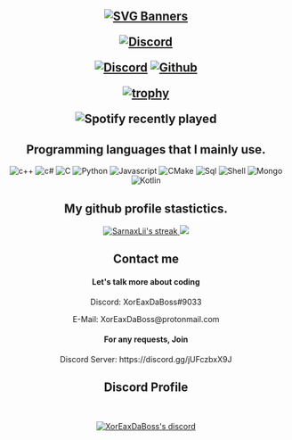 <h2 align="center">
<p><a href="https://www.youtube.com/watch?v=dQw4w9WgXcQ"><img src="https://svg-banners.vercel.app/api?type=rainbow&amp;text1=XorEaxDaBoss%F0%9F%91%A8%E2%80%8D%F0%9F%92%BB&amp;width=800&amp;height=400" alt="SVG Banners"></a></p>






  
<p align="center">

<p align="center">
    <a href="https://steamcommunity.com/id/x1lvrr">
   <img alt="Discord" src="https://img.shields.io/badge/XorEax-DaBoss-blueviolet"></a>
  

 
  
  
  
</p>
<p align="center">
    <a href="https://discord.gg/jUFczbxX9J">
   <img alt="Discord" src="https://img.shields.io/badge/Discord-XorEaxDaBoss%239033-7289DA?style=for-the-badge&logo=discord&logoColor=7289DA&logoWidth=10&labelColor=000'"></a>  
  <a href="https://github.com/XorEaxDaBoss">
   <img alt="Github" src="https://img.shields.io/github/followers/sindresorhus?color=7289DA&logo=github&label=Followers&style=for-the-badge&logoWidth=10&labelColor=000%27"></a>   
  
  
[![trophy](https://github-profile-trophy.vercel.app/?username=sindresorhus&row=2&no-bg=true&theme=tokyonight)](https://github.com/ryo-ma/github-profile-trophy)

  

  

<p><p align="center"><img src="https://spotify-recently-played-readme.vercel.app/api?user=silverangelo92&amp;count=1" alt="Spotify recently played"></p>


<h2 align="center">Programming languages that I mainly use.</h2>
<p align="center">
  <img alt="c++" src="https://img.shields.io/badge/-C++-090909?style=for-the-badge&logo=C%2b%2b&logoColor=6296CC"></a>  
  <img alt="c#" src="https://img.shields.io/badge/-csharp-090909?style=for-the-badge&logo=csharp&logoColor=00648B"></a>    
  <img alt="C" src="https://img.shields.io/badge/-C-090909?style=for-the-badge&logo=C&logoColor=00648B"></a>
  <img alt="Python" src="https://img.shields.io/badge/-Python-090909?style=for-the-badge&logo=Python&logoColor=E9D54D"></a>
  <img alt="Javascript" src="https://img.shields.io/badge/-JavaScript-090909?style=for-the-badge&logo=JavaScript&logoColor=E9D54D"></a>
  <img alt="CMake" src="https://img.shields.io/badge/-CMake-090909?style=for-the-badge&logo=CMake&logoColor=00648B"></a>
  <img alt="Sql" src="https://img.shields.io/badge/-Sql-090909?style=for-the-badge&logo=mysql&logoColor=00648B"></a> 
  <img alt="Shell" src="https://img.shields.io/badge/-Shell-090909?style=for-the-badge&logo=Shell&logoColor=00648B"></a>
  <img alt="Mongo" src="https://img.shields.io/badge/-MongoDB-090909?style=for-the-badge&logo=MongoDB&logoColor=00648B"></a> 
  <img alt="Kotlin" src="https://img.shields.io/badge/-Kotlin-090909?style=for-the-badge&logo=Kotlin&logoColor=00648B"></a> 
</p>



<h2 align="center">My github profile stastictics.</h2>

<p align="center">
    <a href="https://github.com/XorEaxDaBoss">
        <img title="XorEaxDaBoss's stats" alt="SarnaxLii's streak" src="https://github-readme-streak-stats.herokuapp.com/?user=sindresorhus&theme=dark&hide_border=true&stroke=f53b3b"/>
    </a>
    </a>
    <a href="https://github.com/XorEaxDaBoss">
        <img src="https://github-readme-stats.vercel.app/api/top-langs/?username=mosra&layout=compact&theme=dark&hide_border=true&langs_count=8" />
    </a>
</p>
</p>
  

<h2 align="center">Contact me</h2>
<h4 align="center">Let's talk more about coding</h4>
<p align="center">Discord: XorEaxDaBoss#9033</p>
<p align="center">E-Mail: XorEaxDaBoss@protonmail.com</p>
<h4 align="center">For any requests, Join</h4>
<p align="center">Discord Server: https://discord.gg/jUFczbxX9J
</pre><br>




<h2 align="center">Discord Profile</h2><br>
  <p align="center">
    <a href="https://discord.gg/jUFczbxX9J">
        <img title="XorEaxDaBoss discord" alt="XorEaxDaBoss's discord" src="https://discord.c99.nl/widget/theme-1/893038757404622868.png"/>
    </a>
</p>

<!--
**XorEaxDaBoss** is a ✨ _special_ ✨ repository because its `README.md` (this file) appears on your GitHub profile. Hello

.


